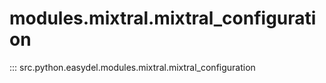 # modules.mixtral.mixtral_configuration
::: src.python.easydel.modules.mixtral.mixtral_configuration